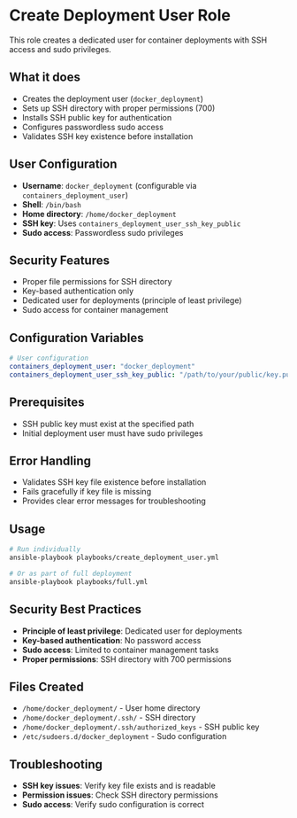 # Create Deployment User Role

This role creates a dedicated user for container deployments with SSH access and sudo privileges.

## What it does

- Creates the deployment user (`docker_deployment`)
- Sets up SSH directory with proper permissions (700)
- Installs SSH public key for authentication
- Configures passwordless sudo access
- Validates SSH key existence before installation

## User Configuration

- **Username**: `docker_deployment` (configurable via `containers_deployment_user`)
- **Shell**: `/bin/bash`
- **Home directory**: `/home/docker_deployment`
- **SSH key**: Uses `containers_deployment_user_ssh_key_public`
- **Sudo access**: Passwordless sudo privileges

## Security Features

- Proper file permissions for SSH directory
- Key-based authentication only
- Dedicated user for deployments (principle of least privilege)
- Sudo access for container management

## Configuration Variables

```yaml
# User configuration
containers_deployment_user: "docker_deployment"
containers_deployment_user_ssh_key_public: "/path/to/your/public/key.pub"
```

## Prerequisites

- SSH public key must exist at the specified path
- Initial deployment user must have sudo privileges

## Error Handling

- Validates SSH key file existence before installation
- Fails gracefully if key file is missing
- Provides clear error messages for troubleshooting

## Usage

```bash
# Run individually
ansible-playbook playbooks/create_deployment_user.yml

# Or as part of full deployment
ansible-playbook playbooks/full.yml
```

## Security Best Practices

- **Principle of least privilege**: Dedicated user for deployments
- **Key-based authentication**: No password access
- **Sudo access**: Limited to container management tasks
- **Proper permissions**: SSH directory with 700 permissions

## Files Created

- `/home/docker_deployment/` - User home directory
- `/home/docker_deployment/.ssh/` - SSH directory
- `/home/docker_deployment/.ssh/authorized_keys` - SSH public key
- `/etc/sudoers.d/docker_deployment` - Sudo configuration

## Troubleshooting

- **SSH key issues**: Verify key file exists and is readable
- **Permission issues**: Check SSH directory permissions
- **Sudo access**: Verify sudo configuration is correct
